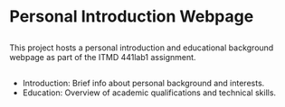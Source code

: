 # Personal Introduction Webpage

## 
This project hosts a personal introduction and educational background 
webpage as part of the ITMD 441lab1 assignment.
## 
- Introduction: Brief info about personal background and interests.
- Education: Overview of academic qualifications and technical skills.


